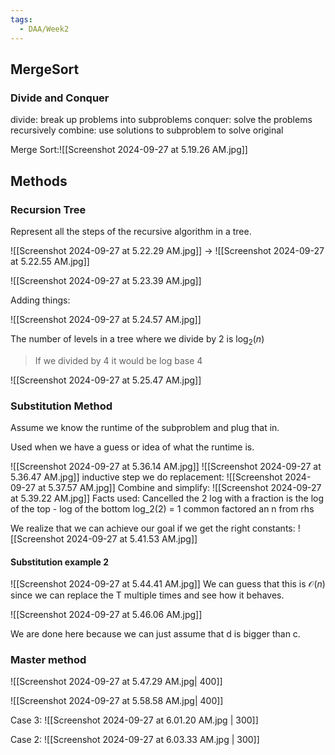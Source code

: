 ```yaml
---
tags:
  - DAA/Week2
---
```

## MergeSort
### Divide and Conquer

divide: break up problems into subproblems
conquer: solve the problems recursively 
combine: use solutions to subproblem to solve original

Merge Sort:![[Screenshot 2024-09-27 at 5.19.26 AM.jpg]]

## Methods
### Recursion Tree

Represent all the steps of the recursive algorithm in a tree.

![[Screenshot 2024-09-27 at 5.22.29 AM.jpg]]
->
![[Screenshot 2024-09-27 at 5.22.55 AM.jpg]]

![[Screenshot 2024-09-27 at 5.23.39 AM.jpg]]

Adding things:

![[Screenshot 2024-09-27 at 5.24.57 AM.jpg]]

The number of levels in a tree where we divide by 2 is $\log_{2}(n)$

> If we divided by 4 it would be log base 4

![[Screenshot 2024-09-27 at 5.25.47 AM.jpg]]

### Substitution Method

Assume we know the runtime of the subproblem and plug that in.

Used when we have a guess or idea of what the runtime is.

![[Screenshot 2024-09-27 at 5.36.14 AM.jpg]]
![[Screenshot 2024-09-27 at 5.36.47 AM.jpg]]
inductive step we do replacement: ![[Screenshot 2024-09-27 at 5.37.57 AM.jpg]]
Combine and simplify:
![[Screenshot 2024-09-27 at 5.39.22 AM.jpg]]
Facts used: 
	Cancelled the 2
	log with a fraction is the log of the top - log of the bottom
	log_2(2) = 1
	common factored an n from rhs

We realize that we can achieve our goal if we get the right constants:
![[Screenshot 2024-09-27 at 5.41.53 AM.jpg]]

#### Substitution example 2
![[Screenshot 2024-09-27 at 5.44.41 AM.jpg]]
We can guess that this is $\mathcal{O}(n)$ since we can replace the T multiple times and see how it behaves.

![[Screenshot 2024-09-27 at 5.46.06 AM.jpg]]

We are done here because we can just assume that d is bigger than c.
### Master method

![[Screenshot 2024-09-27 at 5.47.29 AM.jpg| 400]]

![[Screenshot 2024-09-27 at 5.58.58 AM.jpg| 400]]

Case 3:
![[Screenshot 2024-09-27 at 6.01.20 AM.jpg | 300]]

Case 2: 
![[Screenshot 2024-09-27 at 6.03.33 AM.jpg | 300]]

